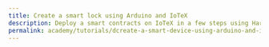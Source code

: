 ```yaml
---
title: Create a smart lock using Arduino and IoTeX
description: Deploy a smart contracts on IoTeX in a few steps using Hardhat
permalink: academy/tutorials/dcreate-a-smart-device-using-arduino-and-iotex.md
---
```


